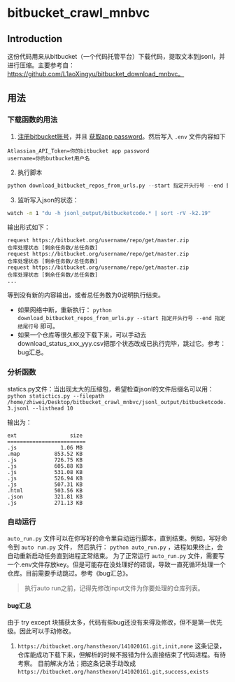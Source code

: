 # bitbucket_crawl_mnbvc
## Introduction


这份代码用来从bitbucket（一个代码托管平台）下载代码，提取文本到jsonl，并进行压缩。主要参考自： https://github.com/L1aoXingyu/bitbucket_download_mnbvc。



## 用法

### 下载函数的用法

1. [注册bitbucket账号](https://id.atlassian.com/login?continue=https%3A%2F%2Fwww.atlassian.com%2Ftry%2Fcloud%2Fsignup%3Fbundle%3Dbitbucket)，并且 [获取app password](https://support.atlassian.com/bitbucket-cloud/docs/create-an-app-password/)。然后写入 `.env` 文件内容如下
```
Atlassian_API_Token=你的bitbucket app password
username=你的butbucket用户名
```
2. 执行脚本
```py
python download_bitbucket_repos_from_urls.py --start 指定开头行号 --end 指定结尾行号
```
3. 监听写入json的状态：
```bash
watch -n 1 "du -h jsonl_output/bitbucketcode.* | sort -rV -k2.19"
```


输出形式如下：
```
request https://bitbucket.org/username/repo/get/master.zip            仓库处理状态 [剩余任务数/总任务数]
request https://bitbucket.org/username/repo/get/master.zip            仓库处理状态 [剩余任务数/总任务数]
request https://bitbucket.org/username/repo/get/master.zip            仓库处理状态 [剩余任务数/总任务数]
...
```

等到没有新的内容输出，或者总任务数为0说明执行结束。

- 如果网络中断，重新执行：
`python download_bitbucket_repos_from_urls.py --start 指定开头行号 --end 指定结尾行号` 
即可。
- 如果一个仓库等很久都没下载下来，可以手动去 download_status_xxx_yyy.csv把那个状态改成已执行完毕，跳过它。参考：bug汇总。


### 分析函数
statics.py文件：当出现太大的压缩包，希望检查jsonl的文件后缀名可以用：
`python statictics.py --filepath /home/zhiwei/Desktop/bitbucket_crawl_mnbvc/jsonl_output/bitbucketcode.3.jsonl --listhead 10`

输出为：
```
ext                 size
=========================
.js              1.06 MB
.map           853.52 KB
.js            726.75 KB
.js            605.88 KB
.js            531.08 KB
.js            526.94 KB
.js            507.31 KB
.html          503.56 KB
.json          321.81 KB
.js            271.13 KB
```
### 自动运行

`auto_run.py` 文件可以在你写好的命令里自动运行脚本，直到结束。例如，写好命令到 `auto run.py` 文件，
然后执行： `python auto_run.py` ，进程如果终止，会自动重新启动任务直到进程正常结束。 为了正常运行 `auto_run.py` 文件，需要写一个.env文件存放key。但是可能存在没处理好的错误，导致一直死循环处理一个仓库。目前需要手动跳过。参考《bug汇总》。

> 执行auto run之前，记得先修改input文件为你要处理的仓库列表。






#### bug汇总

由于 try except 块捕获太多，代码有些bug还没有来得及修改，但不是第一优先级。因此可以手动修改。
1. `https://bitbucket.org/hansthexon/141020161.git,init,none` 这条记录，仓库能成功下载下来，但解析的时候不报错为什么直接结束了代码进程。有待考察。
    目前解决方法；把这条记录手动改成 `https://bitbucket.org/hansthexon/141020161.git,success,exists`

